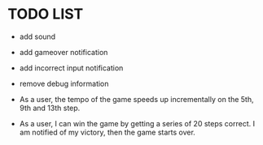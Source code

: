 TODO LIST
==========

* add sound
* add gameover notification
* add incorrect input notification
* remove debug information



* As a user, the tempo of the game speeds up incrementally on the 5th, 9th and 13th step.
* As a user, I can win the game by getting a series of 20 steps correct. I am notified of my victory, then the game starts over.